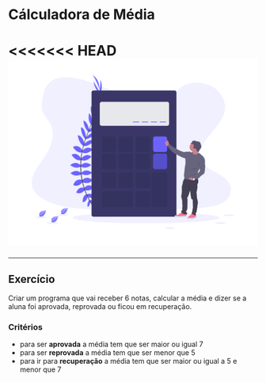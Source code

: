 # Cálculadora de Média
<<<<<<< HEAD
![calculadora de média](./img/calculator.png)
=======
______________________________
## Exercício

Criar um programa que vai receber 6 notas, calcular a média e dizer se a aluna foi aprovada, reprovada ou ficou em recuperação.

### Critérios
* para ser __aprovada__ a média tem que ser maior ou igual 7
* para ser __reprovada__ a média tem que ser menor que 5
* para ir para __recuperação__ a média tem que ser maior ou igual a 5 e menor que 7
